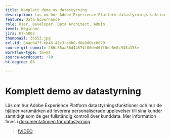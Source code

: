 ```yaml
---
title: Komplett demo av datastyrning
description: Läs om hur Adobe Experience Platform datastyrningsfunktioner och hur de hjälper varumärken att leverera personaliserade upplevelser till sina kunder samtidigt som de ger fullständig kontroll över kunddata.
feature: Data Governance
role: User, Developer, Data Architect, Admin
level: Beginner
jira: KT-5802
thumbnail: 36653.jpg
exl-id: 84ac047f-eb46-41c3-a6b0-d0a9d0ec0d79
source-git-commit: 286c85aa88d44574f00ded67f0de8e0c945a153e
workflow-type: tm+mt
source-wordcount: '70'
ht-degree: 0%

---
```


# Komplett demo av datastyrning

Läs om hur Adobe Experience Platform datastyrningsfunktioner och hur de hjälper varumärken att leverera personaliserade upplevelser till sina kunder samtidigt som de ger fullständig kontroll över kunddata. Mer information finns i [dokumentationen för datastyrning](https://experienceleague.adobe.com/docs/experience-platform/data-governance/home.html?lang=sv-SE).

>[!VIDEO](https://video.tv.adobe.com/v/36653?learn=on&enablevpops)
